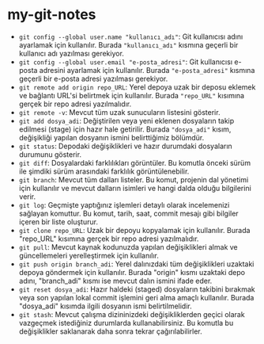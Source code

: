 # my-git-notes
- `git config --global user.name "kullanıcı_adı"`: Git kullanıcısı adını ayarlamak için kullanılır. Burada `"kullanıcı_adı"` kısmına geçerli bir kullanıcı adı yazılması gerekiyor.
- `git config --global user.email "e-posta_adresi"`: Git kullanıcısı e-posta adresini ayarlamak için kullanılır. Burada `"e-posta_adresi"` kısmına geçerli bir e-posta adresi yazılması gerekiyor.
- `git remote add origin repo_URL`: Yerel depoya uzak bir deposu eklemek ve bağlantı URL'si belirtmek için kullanılır. Burada `"repo_URL"` kısımına gerçek bir repo adresi yazılmalıdır.
- `git remote -v`: Mevcut tüm uzak sunucuların listesini gösterir.
- `git add dosya_adi`: Değiştirilen veya yeni eklenen dosyaların takip edilmesi (stage) için hazır hale getirilir. Burada `"dosya_adi"` kısım, değişikliği yapılan dosyanın ismini belirttiğimiz bölümdür.
- `git status`: Depodaki değişiklikleri ve hazır durumdaki dosyaların durumunu gösterir.
- `git diff`: Dosyalardaki farklılıkları görüntüler. Bu komutla önceki sürüm ile şimdiki sürüm arasındaki farklılık görüntülenebilir.
- `git branch`: Mevcut tüm dalları listeler. Bu komut, projenin dal yönetimi için kullanılır ve mevcut dalların isimleri ve hangi dalda olduğu bilgilerini verir.
- `git log`: Geçmişte yaptığınız işlemleri detaylı olarak incelemenizi sağlayan komuttur. Bu komut, tarih, saat, commit mesajı gibi bilgiler içeren bir liste oluşturur.
- `git clone repo_URL`: Uzak bir depoyu kopyalamak için kullanılır. Burada "repo_URL" kısımına gerçek bir repo adresi yazılmalıdır.
- `git pull`: Mevcut kaynak kodunuzda yapılan değişiklikleri almak ve güncellemeleri yerelleştirmek için kullanılır.
- `git push origin branch_adi`: Yerel dalınızdaki tüm değişiklikleri uzaktaki depoya göndermek için kullanılır. Burada "origin" kısmı uzaktaki depo adını, "branch_adi" kısmı ise mevcut dalın ismini ifade eder.
- `git reset dosya_adi`: Hazır haldeki (staged) dosyaların takibini bırakmak veya son yapılan lokal commit işlemini geri alma amaçlı kullanılır. Burada "dosya_adi" kısımda ilgili dosyanın ismi belirtilmelidir.
- `git stash`: Mevcut çalışma dizininizdeki değişikliklerden geçici olarak vazgeçmek istediğiniz durumlarda kullanabilirsiniz. Bu komutla bu değişiklikler saklanarak daha sonra tekrar çağırılabilirler.
